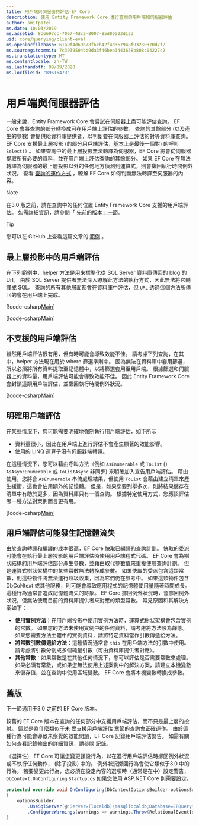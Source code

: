 ```yaml
---
title: 用戶端與伺服器的評估-EF Core
description: 使用 Entity Framework Core 進行查詢的用戶端和伺服器評估
author: smitpatel
ms.date: 10/03/2019
ms.assetid: 8b6697cc-7067-4dc2-8007-85d80503d123
uid: core/querying/client-eval
ms.openlocfilehash: 61a9f4d69b78f6cb42f4d367948f93230370d7f2
ms.sourcegitcommit: 7c3939504bb9da3f46bea3443638b808c04227c2
ms.translationtype: MT
ms.contentlocale: zh-TW
ms.lasthandoff: 09/09/2020
ms.locfileid: "89616473"
---
```

# <a name="client-vs-server-evaluation"></a>用戶端與伺服器評估

一般來說，Entity Framework Core 會嘗試在伺服器上盡可能評估查詢。 EF Core 會將查詢的部分轉換成可在用戶端上評估的參數。 查詢的其餘部分 (以及產生的參數) 會提供給資料庫提供者，以判斷要在伺服器上評估的對等資料庫查詢。 EF Core 支援最上層投影 (的部分用戶端評估，基本上是最後一個對) 的呼叫 `Select()` 。 如果查詢中的最上層投影無法轉譯為伺服器，EF Core 將會從伺服器提取所有必要的資料，並在用戶端上評估查詢的其餘部分。 如果 EF Core 在無法轉譯為伺服器的最上層投影以外的任何地方偵測到運算式，則會擲回執行時間例外狀況。 查看 [查詢的運作方式](xref:core/querying/how-query-works) ，瞭解 EF Core 如何判斷無法轉譯至伺服器的內容。

> [!NOTE]
> 在3.0 版之前，請在查詢中的任何位置 Entity Framework Core 支援的用戶端評估。 如需詳細資訊，請參閱「 [先前的版本」一節](#previous-versions)。

> [!TIP]
> 您可以在 GitHub 上查看這篇文章的 [範例](https://github.com/dotnet/EntityFramework.Docs/tree/master/samples/core/Querying) 。

## <a name="client-evaluation-in-the-top-level-projection"></a>最上層投影中的用戶端評估

在下列範例中，helper 方法是用來標準化從 SQL Server 資料庫傳回的 blog 的 Url。 由於 SQL Server 提供者無法深入瞭解此方法的執行方式，因此無法將它轉譯成 SQL。 查詢的所有其他層面都會在資料庫中評估，但 `URL` 透過這個方法所傳回的會在用戶端上完成。

[!code-csharp[Main](../../../samples/core/Querying/ClientEval/Sample.cs#ClientProjection)]

[!code-csharp[Main](../../../samples/core/Querying/ClientEval/Sample.cs#ClientMethod)]

## <a name="unsupported-client-evaluation"></a>不支援的用戶端評估

雖然用戶端評估很有用，但有時可能會導致效能不佳。 請考慮下列查詢，在其中，helper 方法現在用於 where 篩選準則中。 因為無法在資料庫中套用篩選，所以必須將所有資料提取至記憶體中，以將篩選套用至用戶端。 根據篩選和伺服器上的資料量，用戶端評估可能會導致效能不佳。 因此 Entity Framework Core 會封鎖這類用戶端評估，並擲回執行時間例外狀況。

[!code-csharp[Main](../../../samples/core/Querying/ClientEval/Sample.cs#ClientWhere)]

## <a name="explicit-client-evaluation"></a>明確用戶端評估

在某些情況下，您可能需要明確地強制執行用戶端評估，如下所示

- 資料量很小，因此在用戶端上進行評估不會產生顯著的效能影響。
- 使用的 LINQ 運算子沒有伺服器端轉譯。

在這種情況下，您可以藉由呼叫方法（例如 `AsEnumerable` 或 `ToList` (） `AsAsyncEnumerable` 或 `ToListAsync` 非同步) 來明確加入宣告用戶端評估。 藉由使用，您將會 `AsEnumerable` 串流處理結果，但使用 `ToList` 會藉由建立清單來產生緩衝，這也會佔用額外的記憶體。 但是，如果您要列舉多次，則將結果儲存在清單中有助於更多，因為資料庫只有一個查詢。 根據特定使用方式，您應該評估哪一種方法對案例而言更有用。

[!code-csharp[Main](../../../samples/core/Querying/ClientEval/Sample.cs#ExplicitClientEval)]

## <a name="potential-memory-leak-in-client-evaluation"></a>用戶端評估可能發生記憶體流失

由於查詢轉譯和編譯的成本很高，EF Core 快取已編譯的查詢計劃。 快取的委派可能會在執行最上層投影的用戶端評估時使用用戶端程式代碼。 EF Core 會為樹狀結構的用戶端評估部分產生參數，並藉由取代參數值來重複使用查詢計劃。 但是運算式樹狀架構中的某些常數無法轉換成參數。 如果快取的委派包含這類常數，則這些物件將無法進行垃圾收集，因為它們仍在參考中。 如果這類物件包含 DbCoNtext 或其他服務，則可能會導致應用程式的記憶體使用量隨著時間成長。 這種行為通常會造成記憶體流失的跡象。 EF Core 擲回例外狀況時，會擲回例外狀況，但無法使用目前的資料庫提供者來對應的類型常數。 常見原因和其解決方案如下：

- **使用實例方法**：在用戶端投影中使用實例方法時，運算式樹狀架構會包含實例的常數。 如果您的方法未使用實例中的任何資料，請考慮將方法設為靜態。 如果您需要方法主體中的實例資料，請將特定資料當作引數傳遞給方法。
- **將常數引數傳遞給方法**：這種情況通常會 `this` 在用戶端方法的引數中使用。 請考慮將引數分割成多個純量引數（可由資料庫提供者對應）。
- **其他常數**：如果常數是在其他任何情況下，您可以評估是否需要常數來處理。 如果必須有常數，或如果您無法使用上述案例中的解決方案，請建立本機變數來儲存值，並在查詢中使用區域變數。 EF Core 會將本機變數轉換成參數。

## <a name="previous-versions"></a>舊版

下一節適用于3.0 之前的 EF Core 版本。

較舊的 EF Core 版本在查詢的任何部分中支援用戶端評估，而不只是最上層的投射。 這就是為什麼類似于未 [受支援用戶端評估](#unsupported-client-evaluation) 章節的查詢會正確運作。 由於這種行為可能會導致未察覺的效能問題，EF Core 記錄用戶端評估警告。 如需有關如何查看記錄輸出的詳細資訊，請參閱 [記錄](xref:core/miscellaneous/logging)。

（選擇性） EF Core 可讓您變更預設行為，以在進行用戶端評估時擲回例外狀況或不執行任何動作， (除了投影) 中的。 例外狀況擲回行為會使它類似于3.0 中的行為。 若要變更此行為，您必須在設定內容的選項時（通常是在中）設定警告， `DbContext.OnConfiguring` `Startup.cs` 如果您使用 ASP.NET Core 則需要設定。

```csharp
protected override void OnConfiguring(DbContextOptionsBuilder optionsBuilder)
{
    optionsBuilder
        .UseSqlServer(@"Server=(localdb)\mssqllocaldb;Database=EFQuerying;Trusted_Connection=True;")
        .ConfigureWarnings(warnings => warnings.Throw(RelationalEventId.QueryClientEvaluationWarning));
}
```
